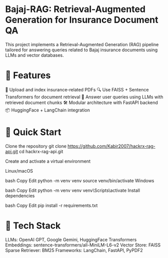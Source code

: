<h1> Bajaj-RAG: Retrieval-Augmented Generation for Insurance Document QA </h1>

This project implements a Retrieval-Augmented Generation (RAG) pipeline tailored for answering queries related to Bajaj insurance documents using LLMs and vector databases.

 <h1> 🧠 Features  </h1>

📄 Upload and index insurance-related PDFs
🔍 Use FAISS + Sentence Transformers for document retrieval
🤖 Answer user queries using LLMs with retrieved document chunks
🛠️ Modular architecture with FastAPI backend
📦 HuggingFace + LangChain integration

 <h1>🚀 Quick Start  </h1>

Clone the repository
git clone https://github.com/Kabir2007/hackrx-rag-api.git
cd hackrx-rag-api.git

Create and activate a virtual environment

Linux/macOS

bash Copy Edit python -m venv venv source venv/bin/activate Windows

bash Copy Edit python -m venv venv venv\Scripts\activate Install dependencies

bash Copy Edit pip install -r requirements.txt

 <h1> 🔧 Tech Stack  </h1>

LLMs: OpenAI GPT, Google Gemini, HuggingFace Transformers
Embeddings: sentence-transformers/all-MiniLM-L6-v2
Vector Store: FAISS
Sparse Retriever: BM25
Frameworks: LangChain, FastAPI, PyPDF2

